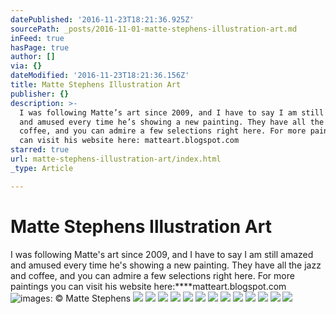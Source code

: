 ```yaml
---
datePublished: '2016-11-23T18:21:36.925Z'
sourcePath: _posts/2016-11-01-matte-stephens-illustration-art.md
inFeed: true
hasPage: true
author: []
via: {}
dateModified: '2016-11-23T18:21:36.156Z'
title: Matte Stephens Illustration Art
publisher: {}
description: >-
  I was following Matte’s art since 2009, and I have to say I am still amazed
  and amused every time he’s showing a new painting. They have all the jazz and
  coffee, and you can admire a few selections right here. For more paintings you
  can visit his website here: matteart.blogspot.com
starred: true
url: matte-stephens-illustration-art/index.html
_type: Article

---
```

# Matte Stephens Illustration Art

I was following Matte's art since 2009, and I have to say I am still amazed and amused every time he's showing a new painting. They have all the jazz and coffee, and you can admire a few selections right here. For more paintings you can visit his website here:****matteart.blogspot.com
![images: © Matte Stephens](https://the-grid-user-content.s3-us-west-2.amazonaws.com/be93c51a-b03a-4064-a048-2af94137e39c.jpg)
![](https://the-grid-user-content.s3-us-west-2.amazonaws.com/1766caf6-b82d-42c2-a3a6-84d5ea865190.jpg)
![](https://the-grid-user-content.s3-us-west-2.amazonaws.com/ebedffda-d3a3-4e28-b4a3-bb4a06461915.jpg)
![](https://the-grid-user-content.s3-us-west-2.amazonaws.com/bd54468e-8b35-472f-84f7-4f137ace1a3b.jpg)
![](https://the-grid-user-content.s3-us-west-2.amazonaws.com/d74645de-86e0-4914-a94f-96c6191901b6.jpg)
![](https://the-grid-user-content.s3-us-west-2.amazonaws.com/817861b2-a2ca-4dff-a55c-36749664c215.jpg)
![](https://the-grid-user-content.s3-us-west-2.amazonaws.com/ba422050-5ea2-487e-b128-f84a561c3bde.jpg)
![](https://the-grid-user-content.s3-us-west-2.amazonaws.com/08c5a01c-fcac-4d63-8231-8b5af62530fc.jpg)
![](https://the-grid-user-content.s3-us-west-2.amazonaws.com/b33c0073-97a8-4a5e-ba5a-74199d898182.jpg)
![](https://the-grid-user-content.s3-us-west-2.amazonaws.com/b9eb1370-b7e5-472d-8928-a1fbc86bd940.jpg)
![](https://the-grid-user-content.s3-us-west-2.amazonaws.com/095cb53a-0dc7-4a83-b451-dd06f65190eb.jpg)
![](https://the-grid-user-content.s3-us-west-2.amazonaws.com/0424e9f7-e72b-4aab-95f5-ead52597a50f.jpg)
![](https://the-grid-user-content.s3-us-west-2.amazonaws.com/a45c9221-665b-4bf7-92a6-ae88ceaf04e5.jpg)
![](https://the-grid-user-content.s3-us-west-2.amazonaws.com/68fff1ce-ca46-4643-9923-587e0769253e.jpg)